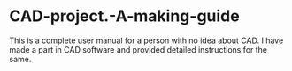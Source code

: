 # CAD-project.-A-making-guide
This is a complete user manual for a person with no idea about CAD. I have made a part in CAD software and provided detailed instructions for the same.

